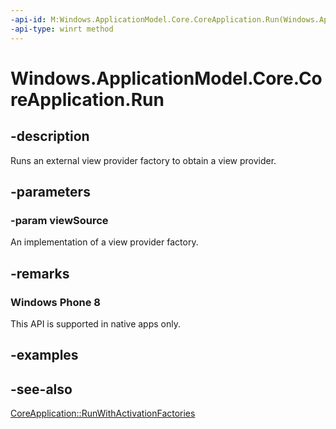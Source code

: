 ```yaml
---
-api-id: M:Windows.ApplicationModel.Core.CoreApplication.Run(Windows.ApplicationModel.Core.IFrameworkViewSource)
-api-type: winrt method
---
```


<!-- Method syntax
public void Run(Windows.ApplicationModel.Core.IFrameworkViewSource viewSource)
-->

# Windows.ApplicationModel.Core.CoreApplication.Run

## -description
Runs an external view provider factory to obtain a view provider.

## -parameters
### -param viewSource
An implementation of a view provider factory.

## -remarks
### Windows Phone 8

This API is supported in native apps only.

## -examples

## -see-also
[CoreApplication::RunWithActivationFactories](coreapplication_runwithactivationfactories_672867736.md)